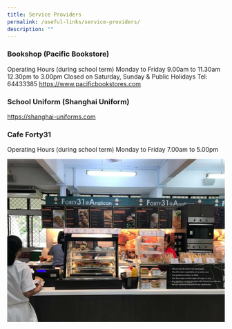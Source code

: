 ```yaml
---
title: Service Providers
permalink: /useful-links/service-providers/
description: ""
---
```

### Bookshop (Pacific Bookstore)
Operating Hours (during school term)
Monday to Friday
9.00am to 11.30am
12.30pm to 3.00pm
Closed on Saturday, Sunday & Public Holidays
Tel: 64433385
https://www.pacificbookstores.com 


### School Uniform (Shanghai Uniform)
https://shanghai-uniforms.com


### Cafe Forty31
Operating Hours (during school term)
Monday to Friday
7.00am to 5.00pm

![cafe](/images/Cafe_forty31.jpg)